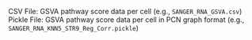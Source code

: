 CSV File: GSVA pathway score data per cell (e.g., ```SANGER_RNA_GSVA.csv```)
Pickle File: GSVA pathway score data per cell in PCN graph format (e.g., ```SANGER_RNA_KNN5_STR9_Reg_Corr.pickle```)

